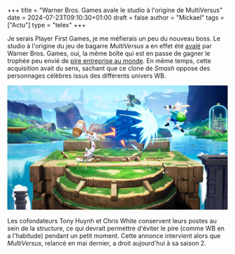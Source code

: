 +++
title = "Warner Bros. Games avale le studio à l'origine de MultiVersus"
date = 2024-07-23T09:10:30+01:00
draft = false
author = "Mickael"
tags = ["Actu"]
type = "telex"
+++ 

Je serais Player First Games, je me méfierais un peu du nouveau boss. Le studio à l'origine du jeu de bagarre *MultiVersus* a en effet été [avalé](https://www.businesswire.com/news/home/20240722944100/en/Warner-Bros.-Games-Acquires-Player-First-Games) par Warner Bros. Games, oui, la même boîte qui est en passe de gagner le trophée peu envié de [pire entreprise au monde](https://nostick.fr/articles/2024/mars/warnerbros/). En même temps, cette acquisition avait du sens, sachant que ce clone de *Smash* oppose des personnages célèbres issus des différents univers WB.

![MultiVersus](multiversus.jpg "")

Les cofondateurs Tony Huynh et Chris White conservent leurs postes au sein de la structure, ce qui devrait permettre d'éviter le pire (comme WB en a l'habitude) pendant un petit moment. Cette annonce intervient alors que *MultiVersus*, relancé en mai dernier, a droit aujourd'hui à sa saison 2.